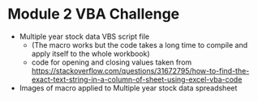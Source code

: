 # Module 2 VBA Challenge

* Multiple year stock data VBS script file
   * (The macro works but the code takes a long time to compile and apply itself to the whole workbook)
   * code for opening and closing values taken from https://stackoverflow.com/questions/31672795/how-to-find-the-exact-text-string-in-a-column-of-sheet-using-excel-vba-code
* Images of macro applied to Multiple year stock data spreadsheet
